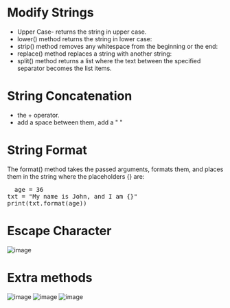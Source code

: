 # Modify Strings 
+ Upper Case- returns the string in upper case.<br/>
+ lower() method returns the string in lower case:<br/>
+ strip() method removes any whitespace from the beginning or the end:<br/>
+ replace() method replaces a string with another string:<br/>
+ split() method returns a list where the text between the specified separator becomes the list items.<br/>
# String Concatenation
+ the + operator.<br/>
+ add a space between them, add a " "<br/>
# String Format
The format() method takes the passed arguments, formats them, and places them in the string where the placeholders {} are:<br/>
<pre>
  age = 36
txt = "My name is John, and I am {}"
print(txt.format(age))
</pre>
# Escape Character
![image](https://github.com/ar7937/CodingNotes/assets/83566191/3062b7c8-3a8b-432f-a89a-98144850427f)
# Extra methods
![image](https://github.com/ar7937/CodingNotes/assets/83566191/182c3a05-2556-4bf3-a439-bd5b82a9599d)
![image](https://github.com/ar7937/CodingNotes/assets/83566191/a7485212-7986-4a3e-90ee-132180f283f2)
![image](https://github.com/ar7937/CodingNotes/assets/83566191/2adbc795-0419-47fe-80fd-952ab7170a63)
